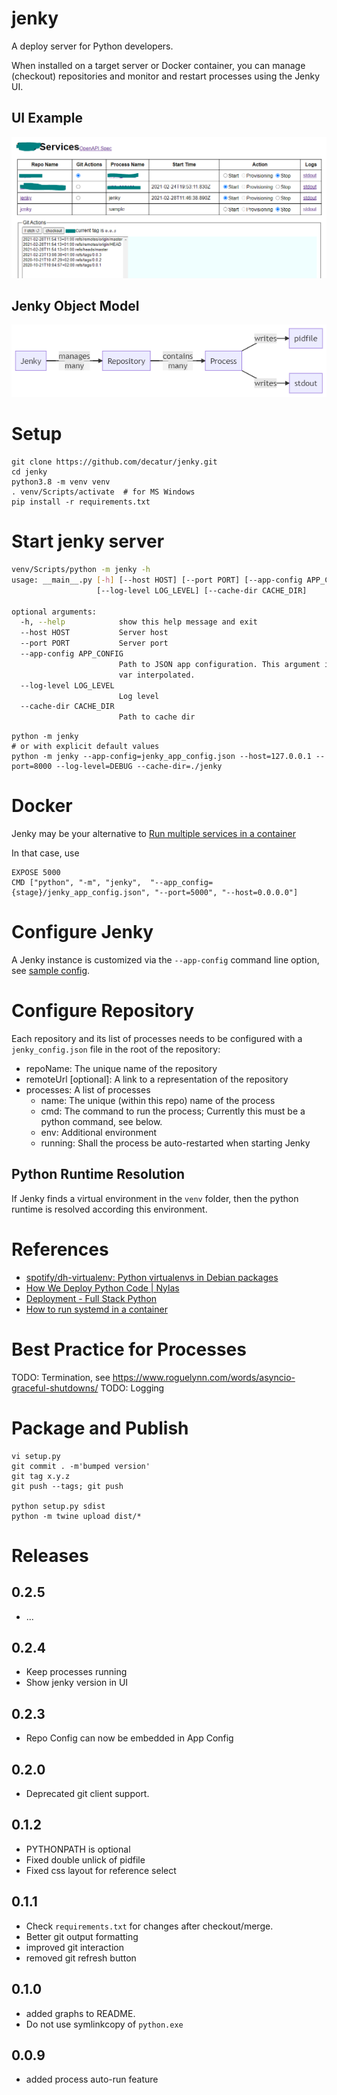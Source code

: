 # jenky
A deploy server for Python developers. 

When installed on a target server or Docker container, you can manage (checkout) repositories and monitor and restart 
processes using the Jenky UI.

## UI Example
![UI](jenky/html/ui.png)

## Jenky Object Model
![Jenky Object Model](jenky/html/jenky_object_model.png)

# Setup

````shell script
git clone https://github.com/decatur/jenky.git
cd jenky
python3.8 -m venv venv
. venv/Scripts/activate  # for MS Windows
pip install -r requirements.txt
````

# Start jenky server

````bash
venv/Scripts/python -m jenky -h
usage: __main__.py [-h] [--host HOST] [--port PORT] [--app-config APP_CONFIG]
                   [--log-level LOG_LEVEL] [--cache-dir CACHE_DIR]

optional arguments:
  -h, --help            show this help message and exit
  --host HOST           Server host
  --port PORT           Server port
  --app-config APP_CONFIG
                        Path to JSON app configuration. This argument is env-
                        var interpolated.
  --log-level LOG_LEVEL
                        Log level
  --cache-dir CACHE_DIR
                        Path to cache dir
````

````shell script
python -m jenky
# or with explicit default values
python -m jenky --app-config=jenky_app_config.json --host=127.0.0.1 --port=8000 --log-level=DEBUG --cache-dir=./jenky
````

# Docker

Jenky may be your alternative to
[Run multiple services in a container](https://docs.docker.com/config/containers/multi-service_container/)

In that case, use
````shell script
EXPOSE 5000
CMD ["python", "-m", "jenky",  "--app_config={stage}/jenky_app_config.json", "--port=5000", "--host=0.0.0.0"]
````

# Configure Jenky

A Jenky instance is customized via the `--app-config` command line option, see [sample config](sample/jenky_app_config.json).

# Configure Repository

Each repository and its list of processes needs to be configured with a `jenky_config.json` file in the root of
the repository:
* repoName: The unique name of the repository
* remoteUrl [optional]: A link to a representation of the repository
* processes: A list of processes
  * name: The unique (within this repo) name of the process
  * cmd: The command to run the process; Currently this must be a python command, see below.
  * env: Additional environment
  * running: Shall the process be auto-restarted when starting Jenky


## Python Runtime Resolution

If Jenky finds a virtual environment in the `venv` folder, then the python runtime is resolved according this
environment. 

# References
* [spotify/dh-virtualenv: Python virtualenvs in Debian packages](https://github.com/spotify/dh-virtualenv)
* [How We Deploy Python Code | Nylas](https://www.nylas.com/blog/packaging-deploying-python/)
* [Deployment - Full Stack Python](https://www.fullstackpython.com/deployment.html)
* [How to run systemd in a container](https://developers.redhat.com/blog/2019/04/24/how-to-run-systemd-in-a-container/)

# Best Practice for Processes

TODO: Termination, see https://www.roguelynn.com/words/asyncio-graceful-shutdowns/
TODO: Logging

# Package and Publish

````shell script
vi setup.py
git commit . -m'bumped version'
git tag x.y.z
git push --tags; git push

python setup.py sdist
python -m twine upload dist/*
````

# Releases

## 0.2.5

* ...

## 0.2.4

* Keep processes running
* Show jenky version in UI

## 0.2.3

* Repo Config can now be embedded in App Config

## 0.2.0

* Deprecated git client support.

## 0.1.2
* PYTHONPATH is optional
* Fixed double unlick of pidfile
* Fixed css layout for reference select

## 0.1.1
* Check `requirements.txt` for changes after checkout/merge.
* Better git output formatting
* improved git interaction
* removed git refresh button

## 0.1.0
* added graphs to README.
* Do not use symlinkcopy of `python.exe`

## 0.0.9
* added process auto-run feature
